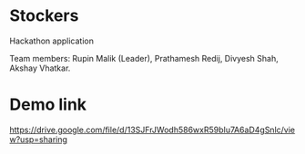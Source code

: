 # Stockers
Hackathon application

Team members:
Rupin Malik (Leader),
Prathamesh Redij,
Divyesh Shah,
Akshay Vhatkar.

# Demo link
https://drive.google.com/file/d/13SJFrJWodh586wxR59bIu7A6aD4gSnlc/view?usp=sharing
